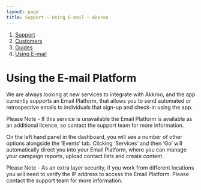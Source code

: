 ```yaml
---
layout: page
title: Support – Using E-mail – Akkroo
---
```


<ol itemprop="breadcrumb">
<li><a href="/">Support</a></li>
<li><a href="/customers">Customers</a></li>
<li><a href="/customers/guides">Guides</a></li>
<li><a href="/customers/guides/email">Using E-mail</a></li>
</ol>

# Using the E-mail Platform

We are always looking at new services to integrate with Akkroo, and the app currently supports an Email Platform, that allows you to send automated or retrospective emails to individuals that sign-up and check-in using the app.

Please Note - If this service is unavailable the Email Platform is available as an additional licence, so contact the support team for more information.

On the left hand panel in the dashboard, you will see a number of other options alongside the ‘Events’ tab. Clicking ‘Services’ and then ‘Go’ will automatically direct you into your Email Platform, where you can manage your campaign reports, upload contact lists and create content.
	
Please Note - As an extra layer security, if you work from different locations you will need to verify the IP address to access the Email Platform. Please contact the support team for more information.